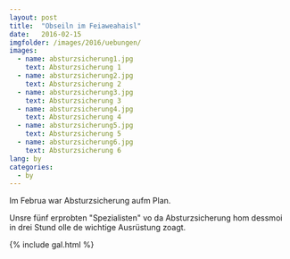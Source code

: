 ```yaml
---
layout: post
title:  "Obseiln im Feiaweahaisl"
date:   2016-02-15
imgfolder: /images/2016/uebungen/
images:
  - name: absturzsicherung1.jpg
    text: Absturzsicherung 1
  - name: absturzsicherung2.jpg
    text: Absturzsicherung 2
  - name: absturzsicherung3.jpg
    text: Absturzsicherung 3
  - name: absturzsicherung4.jpg
    text: Absturzsicherung 4
  - name: absturzsicherung5.jpg
    text: Absturzsicherung 5
  - name: absturzsicherung6.jpg
    text: Absturzsicherung 6
lang: by
categories:
  - by
---
```


Im Februa war Absturzsicherung aufm Plan.

Unsre fünf erprobten "Spezialisten" vo da Absturzsicherung hom dessmoi in drei Stund olle de wichtige Ausrüstung zoagt.

{% include gal.html %}

